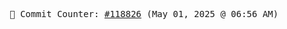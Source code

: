 <p align="center">
    <samp>
        📮 Commit Counter: <a href="https://github.com/Javascript-void0/Javascript-void0/commits/main">#118826</a> (May 01, 2025 @ 06:56 AM)
    </samp>
</p>